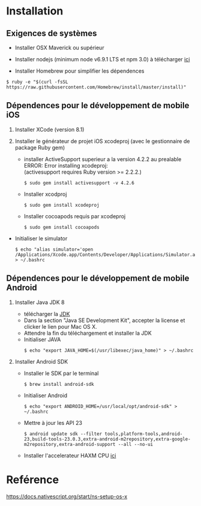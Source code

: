 # Installation

## Exigences de systèmes

* Installer OSX Maverick ou supérieur

* Installer nodejs (minimum node v6.9.1 LTS et npm 3.0) à télécharger [ici](https://nodejs.org/en/download/)

* Installer Homebrew pour simplifier les dépendences

```
$ ruby -e "$(curl -fsSL https://raw.githubusercontent.com/Homebrew/install/master/install)"
```

## Dépendences pour le développement de mobile iOS
1. Installer XCode (version 8.1)

2. Installer le générateur de projet iOS xcodeproj (avec le gestionnaire de package Ruby gem)
   * installer ActiveSupport superieur a la version 4.2.2 au prealable  
       ERROR: Error installing xcodeproj:   
       (activesupport requires Ruby version >= 2.2.2.)
      ```   
      $ sudo gem install activesupport -v 4.2.6
      ```

   * Installer xcodproj
      ```
      $ sudo gem install xcodeproj
      ```

   * Installer cocoapods requis par xcodeproj
      ```
      $ sudo gem install cocoapods
      ```

  * Initialiser le simulator 
      ```
      $ echo "alias simulator='open /Applications/Xcode.app/Contents/Developer/Applications/Simulator.app'" > ~/.bashrc
      ```

## Dépendences pour le développement de mobile Android

1. Installer Java JDK 8 
   * télécharger la [JDK](http://www.oracle.com/technetwork/java/javase/downloads/jdk8-downloads-2133151.html)  
   * Dans la section "Java SE Development Kit", accepter la license et clicker le lien pour Mac OS X.  
   * Attendre la fin du téléchargement et installer la JDK
   * Initialiser JAVA  
      ```
      $ echo "export JAVA_HOME=$(/usr/libexec/java_home)" > ~/.bashrc
      ```
2. Installer Android SDK

   * Installer le SDK par le terminal  
      ```
      $ brew install android-sdk
      ```
   * Initialiser Android  
      ```
      $ echo "export ANDROID_HOME=/usr/local/opt/android-sdk" > ~/.bashrc
      ```
   * Mettre à jour les API 23   
      ```
      $ android update sdk --filter tools,platform-tools,android-23,build-tools-23.0.3,extra-android-m2repository,extra-google-m2repository,extra-android-support --all --no-ui
      ```
   * Installer l'accelerateur HAXM CPU  [ici](https://software.intel.com/sites/default/files/managed/38/16/haxm-macosx_v6_0_3.zip)

# Reférence

https://docs.nativescript.org/start/ns-setup-os-x

